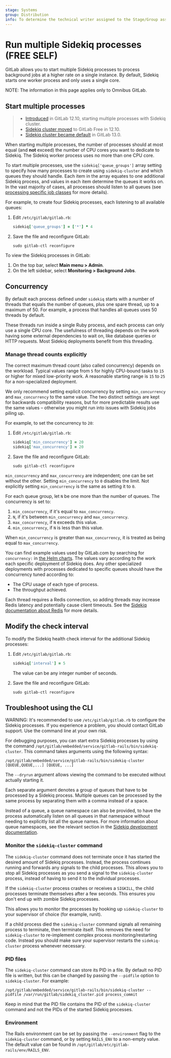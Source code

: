 ```yaml
---
stage: Systems
group: Distribution
info: To determine the technical writer assigned to the Stage/Group associated with this page, see https://about.gitlab.com/handbook/product/ux/technical-writing/#assignments
---
```


# Run multiple Sidekiq processes **(FREE SELF)**

GitLab allows you to start multiple Sidekiq processes to process background jobs
at a higher rate on a single instance. By default, Sidekiq starts one worker
process and only uses a single core.

NOTE:
The information in this page applies only to Omnibus GitLab.

## Start multiple processes

> - [Introduced](https://gitlab.com/gitlab-org/omnibus-gitlab/-/merge_requests/4006) in GitLab 12.10, starting multiple processes with Sidekiq cluster.
> - [Sidekiq cluster moved](https://gitlab.com/groups/gitlab-com/gl-infra/-/epics/181) to GitLab Free in 12.10.
> - [Sidekiq cluster became default](https://gitlab.com/gitlab-org/omnibus-gitlab/-/merge_requests/4140) in GitLab 13.0.

When starting multiple processes, the number of processes should at most equal
(and **not** exceed) the number of CPU cores you want to dedicate to Sidekiq.
The Sidekiq worker process uses no more than one CPU core.

To start multiple processes, use the `sidekiq['queue_groups']` array setting to
specify how many processes to create using `sidekiq-cluster` and which queues
they should handle. Each item in the array equates to one additional Sidekiq
process, and values in each item determine the queues it works on. In the vast
majority of cases, all processes should listen to all queues (see
[processing specific job classes](processing_specific_job_classes.md) for more
details).

For example, to create four Sidekiq processes, each listening
to all available queues:

1. Edit `/etc/gitlab/gitlab.rb`:

   ```ruby
   sidekiq['queue_groups'] = ['*'] * 4
   ```

1. Save the file and reconfigure GitLab:

   ```shell
   sudo gitlab-ctl reconfigure
   ```

To view the Sidekiq processes in GitLab:

1. On the top bar, select **Main menu > Admin**.
1. On the left sidebar, select **Monitoring > Background Jobs**.

## Concurrency

By default each process defined under `sidekiq` starts with a number of threads
that equals the number of queues, plus one spare thread, up to a maximum of 50.
For example, a process that handles all queues uses 50 threads by default.

These threads run inside a single Ruby process, and each process can only use a
single CPU core. The usefulness of threading depends on the work having some
external dependencies to wait on, like database queries or HTTP requests. Most
Sidekiq deployments benefit from this threading.

### Manage thread counts explicitly

The correct maximum thread count (also called concurrency) depends on the
workload. Typical values range from `5` for highly CPU-bound tasks to `15` or
higher for mixed low-priority work. A reasonable starting range is `15` to `25`
for a non-specialized deployment.

We only recommend setting explicit concurrency by setting `min_concurrency` and
`max_concurrency` to the same value. The two distinct settings are kept for
backwards compatibility reasons, but for more predictable results use the same
values – otherwise you might run into issues with Sidekiq jobs piling up.

For example, to set the concurrency to `20`:

1. Edit `/etc/gitlab/gitlab.rb`:

   ```ruby
   sidekiq['min_concurrency'] = 20
   sidekiq['max_concurrency'] = 20
   ```

1. Save the file and reconfigure GitLab:

   ```shell
   sudo gitlab-ctl reconfigure
   ```

`min_concurrency` and `max_concurrency` are independent; one can be set without
the other. Setting `min_concurrency` to `0` disables the limit. Not explicitly
setting `min_concurrency` is the same as setting it to `0`.

For each queue group, let `N` be one more than the number of queues. The
concurrency is set to:

1. `min_concurrency`, if it's equal to `max_concurrency`.
1. `N`, if it's between `min_concurrency` and `max_concurrency`.
1. `max_concurrency`, if `N` exceeds this value.
1. `min_concurrency`, if `N` is less than this value.

When `min_concurrency` is greater than `max_concurrency`, it is treated as
being equal to `max_concurrency`.

You can find example values used by GitLab.com by searching for `concurrency:`
in [the Helm charts](https://gitlab.com/gitlab-com/gl-infra/k8s-workloads/gitlab-com/-/blob/master/releases/gitlab/values/gprd.yaml.gotmpl).
The values vary according to the work each specific deployment of Sidekiq does.
Any other specialized deployments with processes dedicated to specific queues
should have the concurrency tuned according to:

- The CPU usage of each type of process.
- The throughput achieved.

Each thread requires a Redis connection, so adding threads may increase Redis
latency and potentially cause client timeouts. See the [Sidekiq documentation about Redis](https://github.com/mperham/sidekiq/wiki/Using-Redis)
for more details.

## Modify the check interval

To modify the Sidekiq health check interval for the additional Sidekiq
processes:

1. Edit `/etc/gitlab/gitlab.rb`:

   ```ruby
   sidekiq['interval'] = 5
   ```

   The value can be any integer number of seconds.

1. Save the file and reconfigure GitLab:

   ```shell
   sudo gitlab-ctl reconfigure
   ```

## Troubleshoot using the CLI

WARNING:
It's recommended to use `/etc/gitlab/gitlab.rb` to configure the Sidekiq processes.
If you experience a problem, you should contact GitLab support. Use the command
line at your own risk.

For debugging purposes, you can start extra Sidekiq processes by using the command
`/opt/gitlab/embedded/service/gitlab-rails/bin/sidekiq-cluster`. This command
takes arguments using the following syntax:

```shell
/opt/gitlab/embedded/service/gitlab-rails/bin/sidekiq-cluster [QUEUE,QUEUE,...] [QUEUE, ...]
```

The `--dryrun` argument allows viewing the command to be executed without
actually starting it.

Each separate argument denotes a group of queues that have to be processed by a
Sidekiq process. Multiple queues can be processed by the same process by
separating them with a comma instead of a space.

Instead of a queue, a queue namespace can also be provided, to have the process
automatically listen on all queues in that namespace without needing to
explicitly list all the queue names. For more information about queue namespaces,
see the relevant section in the
[Sidekiq development documentation](../../development/sidekiq/index.md#queue-namespaces).

### Monitor the `sidekiq-cluster` command

The `sidekiq-cluster` command does not terminate once it has started the desired
amount of Sidekiq processes. Instead, the process continues running and
forwards any signals to the child processes. This allows you to stop all
Sidekiq processes as you send a signal to the `sidekiq-cluster` process,
instead of having to send it to the individual processes.

If the `sidekiq-cluster` process crashes or receives a `SIGKILL`, the child
processes terminate themselves after a few seconds. This ensures you don't
end up with zombie Sidekiq processes.

This allows you to monitor the processes by hooking up
`sidekiq-cluster` to your supervisor of choice (for example, runit).

If a child process died the `sidekiq-cluster` command signals all remaining
process to terminate, then terminate itself. This removes the need for
`sidekiq-cluster` to re-implement complex process monitoring/restarting code.
Instead you should make sure your supervisor restarts the `sidekiq-cluster`
process whenever necessary.

### PID files

The `sidekiq-cluster` command can store its PID in a file. By default no PID
file is written, but this can be changed by passing the `--pidfile` option to
`sidekiq-cluster`. For example:

```shell
/opt/gitlab/embedded/service/gitlab-rails/bin/sidekiq-cluster --pidfile /var/run/gitlab/sidekiq_cluster.pid process_commit
```

Keep in mind that the PID file contains the PID of the `sidekiq-cluster`
command and not the PIDs of the started Sidekiq processes.

### Environment

The Rails environment can be set by passing the `--environment` flag to the
`sidekiq-cluster` command, or by setting `RAILS_ENV` to a non-empty value. The
default value can be found in `/opt/gitlab/etc/gitlab-rails/env/RAILS_ENV`.
